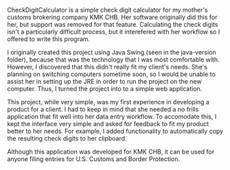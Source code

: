 CheckDigitCalculator is a simple check digit calculator for my mother's customs brokering company KMK CHB. Her software originally did this for her, but support was removed for that feature. Calculating the check digits isn't a particularly difficult process, but it interefered with her workflow so I offered to write this program.

I originally created this project using Java Swing (seen in the java-version folder), because that was the technology that I was most comfortable with. However, I discovered that this didn't really fit my client's needs. She's planning on switching computers sometime soon, so I would be unable to assist her in setting up the JRE in order to run the project on the new computer. Thus, I turned the project into to a simple web application.

This project, while very simple, was my first experience in developing a product for a client. I had to keep in mind that she needed a no frills application that fit well into her data entry workflow. To accomodate this, I kept the interface very simple and asked for feedback to fit my product better to her needs. For example, I added functionality to automatically copy the resulting check digits to her clipboard.

Although this application was developed for KMK CHB, it can be used for anyone filing entries for U.S. Customs and Border Protection.
